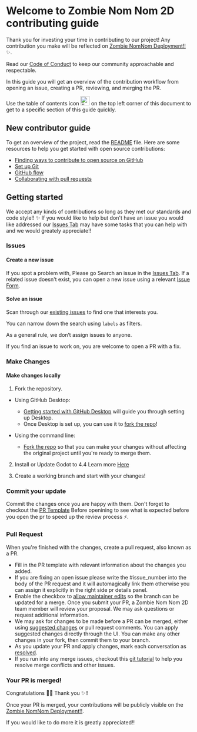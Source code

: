 # Welcome to Zombie Nom Nom 2D contributing guide <!-- omit in toc -->

Thank you for investing your time in contributing to our project! Any contribution you make will be reflected on [Zombie NomNom Deployment!!](https://consulting.gxldcptrick.dev/zombie-nomnom-2d/) :sparkles:.

Read our [Code of Conduct](./CODE_OF_CONDUCT.md) to keep our community approachable and respectable.

In this guide you will get an overview of the contribution workflow from opening an issue, creating a PR, reviewing, and merging the PR.

Use the table of contents icon <img alt="Table of contents icon" src="/contributing/images/table-of-contents.png" width="25" height="25" /> on the top left corner of this document to get to a specific section of this guide quickly.

## New contributor guide

To get an overview of the project, read the [README](../README.md) file. Here are some resources to help you get started with open source contributions:

- [Finding ways to contribute to open source on GitHub](https://docs.github.com/en/get-started/exploring-projects-on-github/finding-ways-to-contribute-to-open-source-on-github)
- [Set up Git](https://docs.github.com/en/get-started/git-basics/set-up-git)
- [GitHub flow](https://docs.github.com/en/get-started/using-github/github-flow)
- [Collaborating with pull requests](https://docs.github.com/en/github/collaborating-with-pull-requests)


## Getting started

We accept any kinds of contributions so long as they met our standards and code style!! ✨
If you would like to help but don't have an issue you would like addressed our [Issues Tab](https://github.com/Carrera-Dev-Consulting/zombie-nomnom-2d/issues) 
may have some tasks that you can help with and we would greately appreciate!!

### Issues

#### Create a new issue

If you spot a problem with, Please go Search an issue in the [Issues Tab](https://github.com/Carrera-Dev-Consulting/zombie-nomnom-2d/issues).
If a related issue doesn't exist, you can open a new issue using a relevant [Issue Form](https://github.com/Carrera-Dev-Consulting/zombie-nomnom-2d/issues/new/choose).

#### Solve an issue

Scan through our [existing issues](https://github.com/Carrera-Dev-Consulting/zombie-nomnom-2d/issues) to find one that interests you.

You can narrow down the search using `labels` as filters. 

As a general rule, we don’t assign issues to anyone. 

If you find an issue to work on, you are welcome to open a PR with a fix.


### Make Changes

#### Make changes locally

1. Fork the repository.
- Using GitHub Desktop:
  - [Getting started with GitHub Desktop](https://docs.github.com/en/desktop/installing-and-configuring-github-desktop/getting-started-with-github-desktop) will guide you through setting up Desktop.
  - Once Desktop is set up, you can use it to [fork the repo](https://docs.github.com/en/desktop/contributing-and-collaborating-using-github-desktop/cloning-and-forking-repositories-from-github-desktop)!

- Using the command line:
  - [Fork the repo](https://docs.github.com/en/github/getting-started-with-github/fork-a-repo#fork-an-example-repository) so that you can make your changes without affecting the original project until you're ready to merge them.

2. Install or Update Godot to 4.4 Learn more [Here](https://godotengine.org/download/windows/)

3. Create a working branch and start with your changes!

### Commit your update

Commit the changes once you are happy with them.
Don't forget to checkout the [PR Template](.github/pull_request_template.md) 
Before openining to see what is expected before you open the pr to speed up the review process :zap:.

### Pull Request

When you're finished with the changes, create a pull request, also known as a PR.
- Fill in the PR template with relevant information about the changes you added.
- If you are fixing an open issue please write the #issue_number into the body of the PR request and it will automagically link them otherwise you can assign it explicitly in the right side pr details panel.
- Enable the checkbox to [allow maintainer edits](https://docs.github.com/en/github/collaborating-with-issues-and-pull-requests/allowing-changes-to-a-pull-request-branch-created-from-a-fork) so the branch can be updated for a merge.
Once you submit your PR, a Zombie Nom Nom 2D team member will review your proposal. We may ask questions or request additional information.
- We may ask for changes to be made before a PR can be merged, either using [suggested changes](https://docs.github.com/en/github/collaborating-with-issues-and-pull-requests/incorporating-feedback-in-your-pull-request)
or pull request comments. You can apply suggested changes directly through the UI. You can make any other changes in your fork,
then commit them to your branch.
- As you update your PR and apply changes, mark each conversation as [resolved](https://docs.github.com/en/github/collaborating-with-issues-and-pull-requests/commenting-on-a-pull-request#resolving-conversations).
- If you run into any merge issues, checkout this [git tutorial](https://github.com/skills/resolve-merge-conflicts) to help you resolve merge conflicts and other issues.

### Your PR is merged!

Congratulations :tada::tada: Thank you :sparkles:!!

Once your PR is merged, your contributions will be publicly visible on the [Zombie NomNom Deployment!!](https://consulting.gxldcptrick.dev/zombie-nomnom-2d/).

If you would like to do more it is greatly appreciated!!
